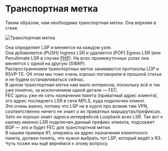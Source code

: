 # Транспортная метка

Таким образом, нам необходима транспортная метка. Она верхняя в стеке.

![&#x422;&#x440;&#x430;&#x43D;&#x441;&#x43F;&#x43E;&#x440;&#x442;&#x43D;&#x430;&#x44F; &#x43C;&#x435;&#x442;&#x43A;&#x430;](https://img-fotki.yandex.ru/get/70872/83739833.55/0_10e8b2_fb3f6499_orig.png)

Она определяет LSP и меняется на каждом узле.  
Она добавляется \(PUSH\) Ingress LSR и удаляется \(POP\) Egress LSR \(или Penultimate LSR в случае [PHP](http://lookmeup.linkmeup.ru/#term487)\). На всех промежуточных узлах она меняется с одной на другую \(SWAP\).  
Распространением транспортных меток занимаются протоколы LDP и RSVP-TE. Об этом мы тоже очень хорошо поговорили в прошлой статье и не будем останавливаться сейчас.  
В целом транспортная метка нам мало интересна, поскольку всё и так уже понятно, за исключением одной детали — FEC.  
FEC здесь уже не сеть назначения пакета \(приватный адрес клиента\), это адрес последнего LSR в сети MPLS, куда подключен клиент.  
Это очень важно, потому что LSP не в курсе про всякие там VPN, соответственно ничего не знает о их приватных маршрутах/префиксах. Зато он хорошо знает адреса интерфейсов Loopback всех LSR. Так вот к какому именно LSR подключен данный префикс клиента, подскажет BGP — это и будет FEC для транспортной метки.  
В нашем примере R1, опираясь на адрес назначения клиентского пакета, должен понять, что нужно выбрать тот LSP, который ведёт к R3.  
Чуть позже мы ещё вернёмся к этому вопросу.

